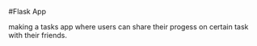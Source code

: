 #Flask App

making a tasks app where users can share their progess on certain task with their friends.